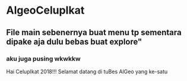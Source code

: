 # AlgeoCelupIkat
## File main sebenernya buat menu tp sementara dipake aja dulu bebas buat explore"
### aku juga pusing wkwkkw

Hai CelupIkat 2018!!!
Selamat datang di tuBes AlGeo yang ke-satu
